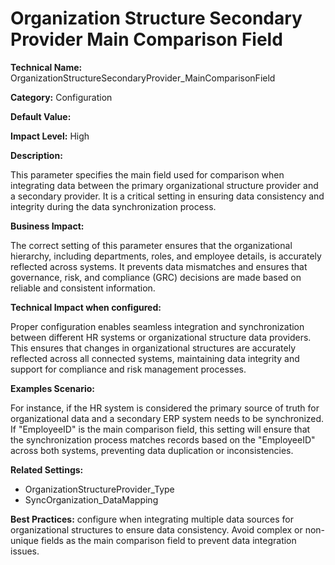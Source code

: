 # Organization Structure Secondary Provider Main Comparison Field

**Technical Name:** OrganizationStructureSecondaryProvider_MainComparisonField

**Category:** Configuration

**Default Value:** 

**Impact Level:** High

**Description:**

This parameter specifies the main field used for comparison when integrating data between the primary organizational structure provider and a secondary provider. It is a critical setting in ensuring data consistency and integrity during the data synchronization process.

**Business Impact:**

The correct setting of this parameter ensures that the organizational hierarchy, including departments, roles, and employee details, is accurately reflected across systems. It prevents data mismatches and ensures that governance, risk, and compliance (GRC) decisions are made based on reliable and consistent information.

**Technical Impact when configured:**

Proper configuration enables seamless integration and synchronization between different HR systems or organizational structure data providers. This ensures that changes in organizational structures are accurately reflected across all connected systems, maintaining data integrity and support for compliance and risk management processes.

**Examples Scenario:**

For instance, if the HR system is considered the primary source of truth for organizational data and a secondary ERP system needs to be synchronized. If "EmployeeID" is the main comparison field, this setting will ensure that the synchronization process matches records based on the "EmployeeID" across both systems, preventing data duplication or inconsistencies.

**Related Settings:**

- OrganizationStructureProvider_Type
- SyncOrganization_DataMapping

**Best Practices:** configure when integrating multiple data sources for organizational structures to ensure data consistency. Avoid complex or non-unique fields as the main comparison field to prevent data integration issues.